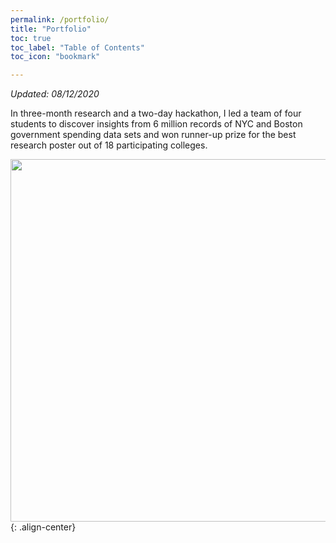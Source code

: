 ```yaml
---
permalink: /portfolio/
title: "Portfolio"
toc: true
toc_label: "Table of Contents"
toc_icon: "bookmark"

---
```

*Updated: 08/12/2020*


In three-month research and a two-day hackathon, I led a team of four students to discover insights from 6 million records of NYC and Boston government spending data sets and won runner-up prize for the best research poster out of 18 participating colleges.

<img src="https://chriskhanhtran.github.io/assets/images/portfolio/bac2018.JPG" width="580">{: .align-center}
